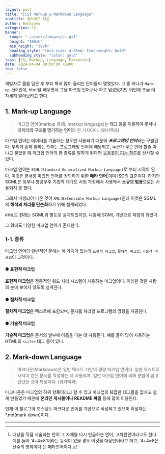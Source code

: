 ```yaml
---
layout: post
title: "[CS] Markup & Markdown Language"
subtitle: 업사이드 다운
author: Bonazoey
categories: CS
banner:
  image: "./assets/images/cs.gif"
  height: "100vh"
  min_height: "38vh"
  heading_style: "font-size: 4.25em; font-weight: bold"
  subheading_style: "color: gold"
tags: [CS, Markup, Language, Extension]
date: 2024-04-04 09:00:00 +0900
top: false
---
```


개발자로 몸을 담은 후 부터 특히 많이 들리는 단어들이 몇몇있다. 그 중 하나가 `Mark-up 언어`인데, html을 배우면서 그냥 마크업 언어구나 하고 넘겼었지만 이번에 조금 더 자세히 알아보려고 한다.

## 1. Mark-up Language

> 마크업 언어(markup 言語, markup language)는 **태그 등을 이용하여 문서나 데이터의 구조를 명기하는 언어**의 한 가지이다. (위키백과)

마크업 언어는 데이터를 기술하는 정도만 사용되기 때문에 ***프로그래밍 언어***와는 구별된다. 우리가 흔히 말하는 언어는 프로그래밍 언어에 해당되고, 누군가 무슨 언어 할줄 아냐고 물었을 때 마크업 언어의 한 종류를 말하게 된다면 <u>웃음꽃이 피는 하루</u>를 선사할 수 있다.

마크업 언어는 `SGML(Standard Generalized Markup Language)`로 부터 시작이 된다. 이것은 문서용 마크업 언어를 정의하기 위한 **메타 언어**[^meta]이며 ISO의 표준이다. 하지만 SGML은 정부나 항공우주 기업의 대규모 사업 과정에서 사용돼서 **소규모 범용**으로는 사용되지 못 했다.

그래서 파생되어 나온 것이 `XML(Extensible Markup Language)`인데 이것은 SGML의 **해석과 처리를 단순화**하기 위해 설계되었다.

`HTML`도 원래는 SGML과 별도로 설계되었지만, 나중에 SGML 기반으로 재정의 되었다.

그 외에도 다양한 마크업 언어가 존재한다.

### 1-1. 종류

마크업 언어의 일반적인 분에는 세 가지가 있는데 `표현적 마크업`, `절차적 마크업`, `기술적 마크업`이 그것이다. 

#### ● 표현적 마크업

**표현적 마크업**은 전통적인 워드 처리 시스템이 사용하는 마크업이다. 이러한 것은 사람의 눈에 보이지 않도록 설계된다.

#### ● 절차적 마크업

**절차적 마크업**은 텍스트에 포함되며, 문자를 처리할 프로그램의 명령을 제공한다.

#### ● 기술적 마크엄

**기술적 마크업**은 문서의 일부에 이름을 다는 데 사용된다. 예를 들어 많이 사용하는 HTML의 `<cite>` 태그 등이 있다.

## 2. Mark-down Language

> 마크다운(Markdown)은 일반 텍스트 기반의 경량 마크업 언어다. 일반 텍스트로 서식이 있는 문서를 작성하는 데 사용되며, 일반 마크업 언어에 비해 문법이 쉽고 간단한 것이 특징이다. (위키백과)

마크다운은 마크업의 하위 항목이라고 할 수 있고 마크업의 복잡한 태그들을 없애고 쉽게 만들었기 때문에 **온라인 게시물이나 README 파일** 등에 많이 이용된다.

현재 이 블로그의 포스팅도 마크다운 언어를 기반으로 작성되고 있으며 확장자는 \*.md(mark-down)이다.

___

[^meta]: 대상을 직접 서술하는 언어 그 자체를 다시 언급하는 언어, 고차원언어라고도 한다. 예를 들어 '4+4=8'이라는 등식이 있을 경우 이것을 대상언어라고 하고, '4+4=8은 산수의 명제이다'는 메타언어이다.
